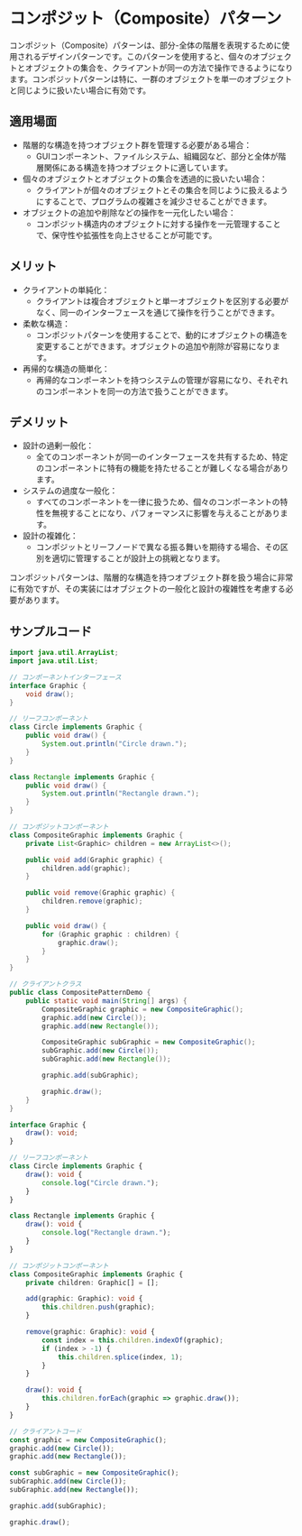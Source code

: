# コンポジット（Composite）パターン

コンポジット（Composite）パターンは、部分-全体の階層を表現するために使用されるデザインパターンです。このパターンを使用すると、個々のオブジェクトとオブジェクトの集合を、クライアントが同一の方法で操作できるようになります。コンポジットパターンは特に、一群のオブジェクトを単一のオブジェクトと同じように扱いたい場合に有効です。

## 適用場面

- 階層的な構造を持つオブジェクト群を管理する必要がある場合：
  - GUIコンポーネント、ファイルシステム、組織図など、部分と全体が階層関係にある構造を持つオブジェクトに適しています。
- 個々のオブジェクトとオブジェクトの集合を透過的に扱いたい場合：
  - クライアントが個々のオブジェクトとその集合を同じように扱えるようにすることで、プログラムの複雑さを減少させることができます。
- オブジェクトの追加や削除などの操作を一元化したい場合：
  - コンポジット構造内のオブジェクトに対する操作を一元管理することで、保守性や拡張性を向上させることが可能です。

## メリット

- クライアントの単純化：
  - クライアントは複合オブジェクトと単一オブジェクトを区別する必要がなく、同一のインターフェースを通じて操作を行うことができます。
- 柔軟な構造：
  - コンポジットパターンを使用することで、動的にオブジェクトの構造を変更することができます。オブジェクトの追加や削除が容易になります。
- 再帰的な構造の簡単化：
  - 再帰的なコンポーネントを持つシステムの管理が容易になり、それぞれのコンポーネントを同一の方法で扱うことができます。

## デメリット

- 設計の過剰一般化：
  - 全てのコンポーネントが同一のインターフェースを共有するため、特定のコンポーネントに特有の機能を持たせることが難しくなる場合があります。
- システムの過度な一般化：
  - すべてのコンポーネントを一律に扱うため、個々のコンポーネントの特性を無視することになり、パフォーマンスに影響を与えることがあります。
- 設計の複雑化：
  - コンポジットとリーフノードで異なる振る舞いを期待する場合、その区別を適切に管理することが設計上の挑戦となります。

コンポジットパターンは、階層的な構造を持つオブジェクト群を扱う場合に非常に有効ですが、その実装にはオブジェクトの一般化と設計の複雑性を考慮する必要があります。

## サンプルコード

```java
import java.util.ArrayList;
import java.util.List;

// コンポーネントインターフェース
interface Graphic {
    void draw();
}

// リーフコンポーネント
class Circle implements Graphic {
    public void draw() {
        System.out.println("Circle drawn.");
    }
}

class Rectangle implements Graphic {
    public void draw() {
        System.out.println("Rectangle drawn.");
    }
}

// コンポジットコンポーネント
class CompositeGraphic implements Graphic {
    private List<Graphic> children = new ArrayList<>();

    public void add(Graphic graphic) {
        children.add(graphic);
    }

    public void remove(Graphic graphic) {
        children.remove(graphic);
    }

    public void draw() {
        for (Graphic graphic : children) {
            graphic.draw();
        }
    }
}

// クライアントクラス
public class CompositePatternDemo {
    public static void main(String[] args) {
        CompositeGraphic graphic = new CompositeGraphic();
        graphic.add(new Circle());
        graphic.add(new Rectangle());

        CompositeGraphic subGraphic = new CompositeGraphic();
        subGraphic.add(new Circle());
        subGraphic.add(new Rectangle());

        graphic.add(subGraphic);

        graphic.draw();
    }
}
```

```typescript
interface Graphic {
    draw(): void;
}

// リーフコンポーネント
class Circle implements Graphic {
    draw(): void {
        console.log("Circle drawn.");
    }
}

class Rectangle implements Graphic {
    draw(): void {
        console.log("Rectangle drawn.");
    }
}

// コンポジットコンポーネント
class CompositeGraphic implements Graphic {
    private children: Graphic[] = [];

    add(graphic: Graphic): void {
        this.children.push(graphic);
    }

    remove(graphic: Graphic): void {
        const index = this.children.indexOf(graphic);
        if (index > -1) {
            this.children.splice(index, 1);
        }
    }

    draw(): void {
        this.children.forEach(graphic => graphic.draw());
    }
}

// クライアントコード
const graphic = new CompositeGraphic();
graphic.add(new Circle());
graphic.add(new Rectangle());

const subGraphic = new CompositeGraphic();
subGraphic.add(new Circle());
subGraphic.add(new Rectangle());

graphic.add(subGraphic);

graphic.draw();
```